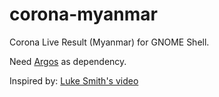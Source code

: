 # corona-myanmar
Corona Live Result (Myanmar) for GNOME Shell.

Need [Argos](https://github.com/p-e-w/argos) as dependency.

Inspired by: [Luke Smith's video](https://www.youtube.com/watch?v=cQ03v4d3QEo)
